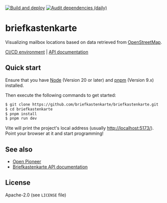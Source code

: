 [![Build and deploy](https://github.com/briefkastenkarte/briefkastenkarte/actions/workflows/test-and-build.yml/badge.svg?branch=main)](https://github.com/briefkastenkarte/briefkastenkarte/actions/workflows/test-and-build.yml)
[![Audit dependencies (daily)](https://github.com/briefkastenkarte/briefkastenkarte/actions/workflows/audit-dependencies.yml/badge.svg?branch=main)](https://github.com/briefkastenkarte/briefkastenkarte/actions/workflows/audit-dependencies.yml)

# briefkastenkarte

Visualizing mailbox locations based on data retrieved from [OpenStreetMap](https://www.openstreetmap.org/).

[CI/CD environment](https://briefkastenkarte.github.io/briefkastenkarte/) | [API documentation](https://briefkastenkarte.github.io/briefkastenkarte/docs/)

## Quick start

Ensure that you have [Node](https://nodejs.org/en/) (Version 20 or later) and [pnpm](https://pnpm.io/) (Version 9.x) installed.

Then execute the following commands to get started:

```bash
$ git clone https://github.com/briefkastenkarte/briefkastenkarte.git   # Clone the repository
$ cd briefkastenkarte
$ pnpm install                                                            # Install dependencies
$ pnpm run dev                                                            # Launch development server
```

Vite will print the project's local address (usually <http://localhost:5173/>).
Point your browser at it and start programming!

## See also

- [Open Pioneer](https://github.com/open-pioneer/)
- [Briefkastenkarte API documentation](https://briefkastenkarte.github.io/briefkastenkarte/docs/)

## License

Apache-2.0 (see `LICENSE` file)
